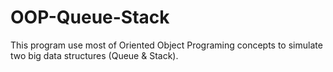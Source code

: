 # OOP-Queue-Stack
This program use most of Oriented Object Programing concepts to simulate two big data structures (Queue &amp; Stack).
